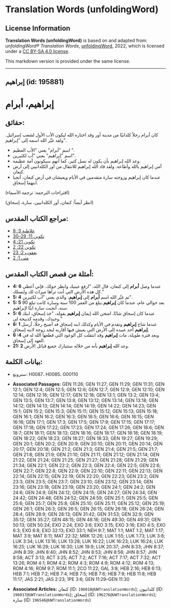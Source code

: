 # Translation Words (unfoldingWord)

## License Information

**Translation Words (unfoldingWord)** is based on and adapted from: _unfoldingWord® Translation Words_, [unfoldingWord](https://unfoldingword.org/utw), 2022, which is licensed under a [CC BY-SA 4.0 license](https://creativecommons.org/licenses/by-sa/4.0/legalcode.en).

This markdown version is provided under the same license.



--------------------------------

## إبراهيم (id: 195881)

إبراهيم، أبرام
==============

حقائق:
------

كان أبرام رجلاً كلدانيًا من مدينة أور وقد اختاره الله ليكون الأب الأول لشعب إسرائيل. ولقد غيَّر الله اسمه إلى "إبراهيم".

* اسم "أبرام" يعني "الأب العظيم ".
* اسم "إبراهيم" يعني "أب لكثيرين".
* وعد الله إبراهيم بأن يكون له نسل كثير، كما أنهم سيكونون أمة عظيمة.
* آمن إبراهيم بالله وأطاعه. ولقد قاد الله إبراهيم للانتقال من أور الكلدانيين إلى أرض كنعان.
* عندما كان إبراهيم وزوجته سارة متقدمين في الأيام ويعيشان في أرض كنعان، أنجبا ابنهما إسحاق.

(اقتراحات الترجمة: ترجمة الأسماء)

(انظر أيضاً: كنعان، أور الكلدانيين، سارة، إسحاق)

مراجع الكتاب المقدس:
--------------------

* [غلاطية 3: 8](https://ref.ly/Gal3:8)
* [تكوين 11: 29–30](https://ref.ly/Gen11:29-Gen11:30)
* [تكوين 21: 4](https://ref.ly/Gen21:4)
* [تكوين 22: 2](https://ref.ly/Gen22:2)
* [يعقوب 2: 23](https://ref.ly/Jas2:23)
* [متى 1: 2](https://ref.ly/Matt1:2)

أمثلة من قصص الكتاب المقدس:
---------------------------

* **4: 6** عندما وصل **أبرام** إلى كنعان، قال الله، "ارفع عينيك وانظر حولك. فإني أعطي كل هذه الأرض التي أنت تراها ميراث لك ولنسلك."
* **5: 4** ثم غيَّر الله اسم **أبرام** إلى **إبراهيم**، والذي يعني "أب لكثيرين".
* **5: 5** بعد حوالي عام، عندما كان **إبراهيم** يبلغ من العمر 100 سنة وسارة كانت تبلغ 90 سنة، أنجبت سارة ابنًا لإبراهيم.
* **5: 6** عندما كان إسحاق شابًا، امتحن الله إيمان **إبراهيم** بقوله، "خذ إسحاق، ابنك وحيدك، وقدمه كذبيحة لي."
* **6: 1** عندما شاخ **إبراهيم** وتقدم في الأيام وكذلك ابنه إسحاق قد أصبح رجلًا، أرسل **إبراهيم** أحد عبيده إلى الأرض التي يعيش فيها أقاربه ليجد زوجة لابنه إسحاق.
* **6 :4** وبعد فترة طويلة، مات **إبراهيم** وقد انتقلت كل الوعود التي قطعها الله له في العهد إلى إسحاق.
* **21: 2** وعد الله **إبراهيم** بأنه من خلاله ستتبارك جميع قبائل الأرض.

بيانات الكلمة:
--------------

* سترونغ: H0087، H0085، G00110

* **Associated Passages:** GEN 11:26; GEN 11:27; GEN 11:29; GEN 11:31; GEN 12:1; GEN 12:4; GEN 12:5; GEN 12:6; GEN 12:7; GEN 12:9; GEN 12:10; GEN 12:14; GEN 12:16; GEN 12:17; GEN 12:18; GEN 13:1; GEN 13:2; GEN 13:4; GEN 13:5; GEN 13:7; GEN 13:8; GEN 13:12; GEN 13:14; GEN 13:18; GEN 14:12; GEN 14:13; GEN 14:14; GEN 14:19; GEN 14:22; GEN 14:23; GEN 15:1; GEN 15:2; GEN 15:3; GEN 15:11; GEN 15:12; GEN 15:13; GEN 15:18; GEN 16:1; GEN 16:2; GEN 16:3; GEN 16:5; GEN 16:6; GEN 16:15; GEN 16:16; GEN 17:1; GEN 17:3; GEN 17:5; GEN 17:9; GEN 17:15; GEN 17:17; GEN 17:18; GEN 17:22; GEN 17:23; GEN 17:24; GEN 17:26; GEN 18:6; GEN 18:7; GEN 18:11; GEN 18:13; GEN 18:16; GEN 18:17; GEN 18:18; GEN 18:19; GEN 18:22; GEN 18:23; GEN 18:27; GEN 18:33; GEN 19:27; GEN 19:29; GEN 20:1; GEN 20:2; GEN 20:9; GEN 20:10; GEN 20:11; GEN 20:14; GEN 20:17; GEN 20:18; GEN 21:2; GEN 21:3; GEN 21:4; GEN 21:5; GEN 21:7; GEN 21:8; GEN 21:9; GEN 21:10; GEN 21:11; GEN 21:12; GEN 21:14; GEN 21:22; GEN 21:24; GEN 21:25; GEN 21:27; GEN 21:28; GEN 21:29; GEN 21:34; GEN 22:1; GEN 22:2; GEN 22:3; GEN 22:4; GEN 22:5; GEN 22:6; GEN 22:7; GEN 22:8; GEN 22:9; GEN 22:10; GEN 22:11; GEN 22:13; GEN 22:14; GEN 22:15; GEN 22:19; GEN 22:20; GEN 22:23; GEN 23:2; GEN 23:3; GEN 23:5; GEN 23:7; GEN 23:10; GEN 23:12; GEN 23:14; GEN 23:16; GEN 23:18; GEN 23:19; GEN 23:20; GEN 24:1; GEN 24:2; GEN 24:6; GEN 24:9; GEN 24:12; GEN 24:15; GEN 24:27; GEN 24:34; GEN 24:42; GEN 24:48; GEN 24:52; GEN 24:59; GEN 25:1; GEN 25:5; GEN 25:6; GEN 25:7; GEN 25:8; GEN 25:10; GEN 25:11; GEN 25:12; GEN 25:19; GEN 26:1; GEN 26:3; GEN 26:5; GEN 26:15; GEN 26:18; GEN 26:24; GEN 28:4; GEN 28:9; GEN 28:13; GEN 31:42; GEN 31:53; GEN 32:9; GEN 35:12; GEN 35:27; GEN 48:15; GEN 48:16; GEN 49:30; GEN 49:31; GEN 50:13; GEN 50:24; EXO 2:24; EXO 3:6; EXO 3:15; EXO 3:16; EXO 4:5; EXO 6:3; EXO 6:8; EXO 32:13; EXO 33:1; NEH 9:7; MAT 1:1; MAT 1:2; MAT 1:17; MAT 3:9; MAT 8:11; MAT 22:32; MRK 12:26; LUK 1:55; LUK 1:73; LUK 3:8; LUK 3:34; LUK 13:16; LUK 13:28; LUK 16:22; LUK 16:23; LUK 16:24; LUK 16:25; LUK 16:29; LUK 16:30; LUK 19:9; LUK 20:37; JHN 8:33; JHN 8:37; JHN 8:39; JHN 8:40; JHN 8:52; JHN 8:53; JHN 8:56; JHN 8:57; JHN 8:58; ACT 3:13; ACT 3:25; ACT 7:2; ACT 7:16; ACT 7:17; ACT 7:32; ACT 13:26; ROM 4:1; ROM 4:2; ROM 4:3; ROM 4:9; ROM 4:12; ROM 4:13; ROM 4:16; ROM 9:7; ROM 11:1; 2CO 11:22; GAL 3:8; HEB 2:16; HEB 6:13; HEB 7:1; HEB 7:2; HEB 7:4; HEB 7:5; HEB 7:6; HEB 7:9; HEB 11:8; HEB 11:17; JAS 2:21; JAS 2:23; 1PE 3:6; GEN 11:29–GEN 11:30
* **Associated Articles:** كنعان (ID: `196010@UWTranslationWords`); كلدانيون (ID: `196017@UWTranslationWords`); إسحاق (ID: `196276@UWTranslationWords`); سارة (ID: `196546@UWTranslationWords`)


